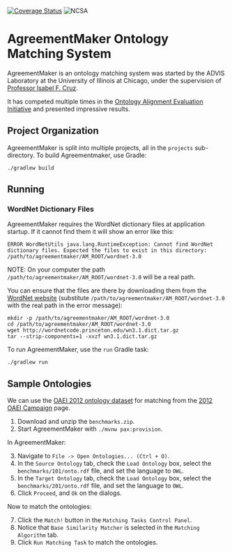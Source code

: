 [![Coverage Status](https://coveralls.io/repos/github/agreementmaker/agreementmaker/badge.svg?branch=master)](https://coveralls.io/github/agreementmaker/agreementmaker?branch=master)
![NCSA](https://img.shields.io/badge/license-NCSA-green.svg)

# AgreementMaker Ontology Matching System

AgreementMaker is an ontology matching system was started by the ADVIS Laboratory
at the University of Illinois at Chicago, under the supervision of [Professor Isabel F. Cruz](http://www.cs.uic.edu/Cruz/).

It has competed multiple times in the [Ontology Alignment Evaluation Initiative](http://oaei.ontologymatching.org/) 
and presented impressive results.

## Project Organization

AgreementMaker is split into multiple projects, all in the `projects` sub-directory.
To build Agreementmaker, use Gradle:

```shell script
./gradlew build
```

## Running

### WordNet Dictionary Files

AgreementMaker requires the WordNet dictionary files at application startup.  If it cannot find them it will show an error like this:

```
ERROR WordNetUtils java.lang.RuntimeException: Cannot find WordNet dictionary files. Expected the files to exist in this directory: /path/to/agreementmaker/AM_ROOT/wordnet-3.0
```

NOTE: On your computer the path `/path/to/agreementmaker/AM_ROOT/wordnet-3.0` will be a real path.

You can ensure that the files are there by downloading them from the [WordNet website](https://wordnet.princeton.edu/download/current-version) (substitute `/path/to/agreementmaker/AM_ROOT/wordnet-3.0` with the real path in the error message):

```
mkdir -p /path/to/agreementmaker/AM_ROOT/wordnet-3.0
cd /path/to/agreementmaker/AM_ROOT/wordnet-3.0
wget http://wordnetcode.princeton.edu/wn3.1.dict.tar.gz
tar --strip-components=1 -xvzf wn3.1.dict.tar.gz
```

To run AgreementMaker, use the `run` Gradle task:

```shell script
./gradlew run
```

## Sample Ontologies

We can use the [OAEI 2012 ontology dataset](http://oaei.ontologymatching.org/2012/benchmarks/benchmarks.zip) for matching from the [2012 OAEI Campaign](http://oaei.ontologymatching.org/2012/benchmarks/index.html#datasets) page.

1. Download and unzip the `benchmarks.zip`.
2. Start AgreementMaker with `./mvnw pax:provision`.

In AgreementMaker:

3. Navigate to `File -> Open Ontologies... (Ctrl + O)`.
4. In the `Source Ontology` tab, check the `Load Ontology` box, select the `benchmarks/101/onto.rdf` file, and set the language to `OWL`.
5. In the `Target Ontology` tab, check the `Load Ontology` box, select the `benchmarks/201/onto.rdf` file, and set the language to `OWL`.
6. Click `Proceed`, and `Ok` on the dialogs.

Now to match the ontologies:

7. Click the `Match!` button in the `Matching Tasks Control Panel`.
8. Notice that `Base Similarity Matcher` is selected in the `Matching Algorithm` tab.
9. Click `Run Matching Task` to match the ontologies.

